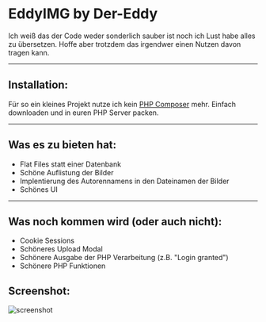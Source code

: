 EddyIMG by Der-Eddy
=====================

Ich weiß das der Code weder sonderlich sauber ist noch ich Lust habe alles zu übersetzen. Hoffe aber trotzdem das irgendwer einen Nutzen davon tragen kann.


----------

Installation:
-------------

Für so ein kleines Projekt nutze ich kein [PHP Composer][1] mehr. Einfach downloaden und in euren PHP Server packen.

----------

Was es zu bieten hat:
---------------------

 - Flat Files statt einer Datenbank
 - Schöne Auflistung der Bilder
 - Implentierung des Autorennamens in den Dateinamen der Bilder
 - Schönes UI


----------

 
Was noch kommen wird (oder auch nicht):
---------------------

 - Cookie Sessions
 - Schöneres Upload Modal
 - Schönere Ausgabe der PHP Verarbeitung (z.B. "Login granted")
 - Schönere PHP Funktionen



Screenshot:
---------------------

![screenshot](http://abload.de/img/2015-03-30191423c0uyx.png)




  [1]: https://getcomposer.org/
  [2]: http://semantic-ui.com/
  [3]: https://packagist.org/
